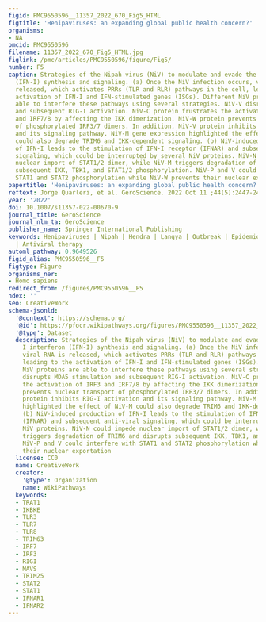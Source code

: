 ```yaml
---
figid: PMC9550596__11357_2022_670_Fig5_HTML
figtitle: 'Henipaviruses: an expanding global public health concern?'
organisms:
- NA
pmcid: PMC9550596
filename: 11357_2022_670_Fig5_HTML.jpg
figlink: /pmc/articles/PMC9550596/figure/Fig5/
number: F5
caption: Strategies of the Nipah virus (NiV) to modulate and evade the type I interferon
  (IFN-I) synthesis and signaling. (a) Once the NiV infection occurs, viral RNA is
  released, which activates PRRs (TLR and RLR) pathways in the cell, leading to the
  activation of IFN-I and IFN-stimulated genes (ISGs). Different NiV proteins are
  able to interfere these pathways using several strategies. NiV-V disrupts MDA5 stimulation
  and subsequent RIG-I activation. NiV-C protein frustrates the activation of IRF3
  and IRF7/8 by affecting the IKK dimerization. NiV-W protein prevents nuclear transport
  of phosphorylated IRF3/7 dimers. In addition, NiV-V protein inhibits RIG-I activation
  and its signaling pathway. NiV-M gene expression highlighted the effect of NiV-M
  could also degrade TRIM6 and IKK-dependent signaling. (b) NiV-induced production
  of IFN-I leads to the stimulation of IFN-I receptor (IFNAR) and subsequent anti-viral
  signaling, which could be interrupted by several NiV proteins. NiV-N could impede
  nuclear import of STAT1/2 dimer, while NiV-M triggers degradation of TRIM6 and disrupts
  subsequent IKK, TBK1, and STAT1/2 phosphorylation. NiV-P and V could interfere with
  STAT1 and STAT2 phosphorylation while NiV-W prevents their nuclear exportation
papertitle: 'Henipaviruses: an expanding global public health concern?.'
reftext: Jorge Quarleri, et al. GeroScience. 2022 Oct 11 ;44(5):2447-2459.
year: '2022'
doi: 10.1007/s11357-022-00670-9
journal_title: GeroScience
journal_nlm_ta: GeroScience
publisher_name: Springer International Publishing
keywords: Henipaviruses | Nipah | Hendra | Langya | Outbreak | Epidemiology | Pathogenesis
  | Antiviral therapy
automl_pathway: 0.9649526
figid_alias: PMC9550596__F5
figtype: Figure
organisms_ner:
- Homo sapiens
redirect_from: /figures/PMC9550596__F5
ndex: ''
seo: CreativeWork
schema-jsonld:
  '@context': https://schema.org/
  '@id': https://pfocr.wikipathways.org/figures/PMC9550596__11357_2022_670_Fig5_HTML.html
  '@type': Dataset
  description: Strategies of the Nipah virus (NiV) to modulate and evade the type
    I interferon (IFN-I) synthesis and signaling. (a) Once the NiV infection occurs,
    viral RNA is released, which activates PRRs (TLR and RLR) pathways in the cell,
    leading to the activation of IFN-I and IFN-stimulated genes (ISGs). Different
    NiV proteins are able to interfere these pathways using several strategies. NiV-V
    disrupts MDA5 stimulation and subsequent RIG-I activation. NiV-C protein frustrates
    the activation of IRF3 and IRF7/8 by affecting the IKK dimerization. NiV-W protein
    prevents nuclear transport of phosphorylated IRF3/7 dimers. In addition, NiV-V
    protein inhibits RIG-I activation and its signaling pathway. NiV-M gene expression
    highlighted the effect of NiV-M could also degrade TRIM6 and IKK-dependent signaling.
    (b) NiV-induced production of IFN-I leads to the stimulation of IFN-I receptor
    (IFNAR) and subsequent anti-viral signaling, which could be interrupted by several
    NiV proteins. NiV-N could impede nuclear import of STAT1/2 dimer, while NiV-M
    triggers degradation of TRIM6 and disrupts subsequent IKK, TBK1, and STAT1/2 phosphorylation.
    NiV-P and V could interfere with STAT1 and STAT2 phosphorylation while NiV-W prevents
    their nuclear exportation
  license: CC0
  name: CreativeWork
  creator:
    '@type': Organization
    name: WikiPathways
  keywords:
  - TRAT1
  - IKBKE
  - TLR3
  - TLR7
  - TLR8
  - TRIM63
  - IRF7
  - IRF3
  - RIGI
  - MAVS
  - TRIM25
  - STAT2
  - STAT1
  - IFNAR1
  - IFNAR2
---
```

